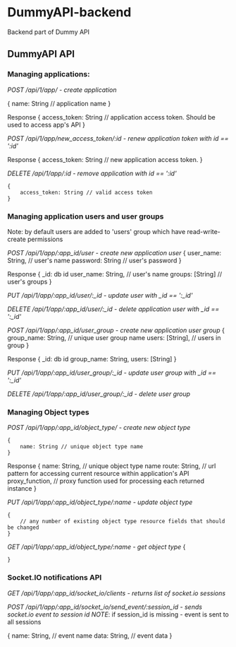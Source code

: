 DummyAPI-backend
================

Backend part of Dummy API


## DummyAPI API

### Managing applications:


*POST /api/1/app/  - create application*

 {
    name: String // application name
 }

Response
 {
    access_token: String // application access token. Should be used to access app's API
 }

*POST /api/1/app/new_access_token/:id - renew application token with id == ':id'*

Response
  {
    access_token: String // new application access token.
  }


*DELETE /api/1/app/:id - remove application with id == ':id'*

    {
        access_token: String // valid access token
    }


### Managing application users and user groups

 Note: by default users are added to 'users' group which have read-write-create permissions

*POST /api/1/app/:app_id/user - create new application user*
    {
        user_name: String, // user's name
        password: String // user's password
    }

Response
    {
        _id: db id
        user_name: String, // user's name
        groups: [String]   // user's groups
    }

*PUT /api/1/app/:app_id/user/:_id - update user with _id == ':_id'*

*DELETE /api/1/app/:app_id/user/:_id - delete application user with _id == ':_id'*


*POST /api/1/app/:app_id/user_group - create new application user group*
    {
        group_name: String, // unique user group name
        users: [String], // users in group
    }

Response
    {
        _id: db id
        group_name: String,
        users: [String]
    }

*PUT /api/1/app/:app_id/user_group/:_id - update user group with _id == ':_id'*

*DELETE /api/1/app/:app_id/user_group/:_id - delete user group*


### Managing Object types

*POST /api/1/app/:app_id/object_type/ - create new object type*

    {
        name: String // unique object type name
    }

Response
    {
        name: String, // unique object type name
        route: String, // url pattern for accessing current resource within application's API
        proxy_function, // proxy function used for processing each returned instance
    }

*PUT /api/1/app/:app_id/object_type/:name - update object type*

    {
        // any number of existing object type resource fields that should be changed
    }


*GET /api/1/app/:app_id/object_type/:name - get object type*
    {


    }

### Socket.IO notifications API

*GET /api/1/app/:app_id/socket_io/clients - returns list of socket.io sessions*

*POST /api/1/app/:app_id/socket_io/send_event/:session_id - sends socket.io event to session id*
  _NOTE_: if session_id is missing - event is sent to all sessions

  {
    name: String, // event name
    data: String, // event data
  }


